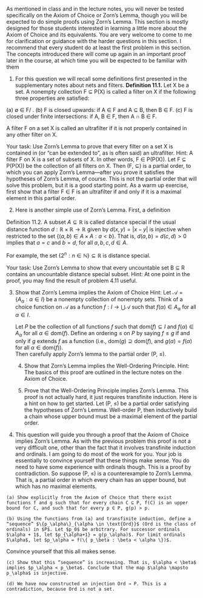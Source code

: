As mentioned in class and in the lecture notes, you will never be tested specifically on the Axiom of Choice or Zorn’s Lemma, though you will be expected to do simple proofs using Zorn’s Lemma. This section is mostly designed for those students interested in learning a little more about the Axiom of Choice and its equivalents. You are very welcome to come to me for clarification or guidance with the harder questions in this section.
    I recommend that every student do at least the first problem in this section. The concepts introduced there will come up again in an important proof later in the course, at which time you will be expected to be familiar with them
    
    
1. For this question we will recall some definitions first presented in the supplementary notes about nets and filters.
**Definition 11.1.** Let X be a set. A nonempty collection F ⊆ P(X) is called a filter on X if the following three properties are satisfied:

 (a) ∅ ∈ F/ . 
(b) F is closed upwards: if A ∈ F and A ⊆ B, then B ∈ F.
 (c) F is closed under finite intersections: if A, B ∈ F, then A ∩ B ∈ F.
 
 A filter F on a set X is called an ultrafilter if it is not properly contained in any other filter on X.
 
 Your task: Use Zorn’s Lemma to prove that every filter on a set X is contained in (or “can be extended to”, as is often said) an ultrafilter. 
 Hint: A filter F on X is a set of subsets of X. In other words, F ∈ P(P(X)). Let F ⊆ P(P(X)) be the collection of all filters on X. Then (F, ⊆) is a partial order, to which you can apply Zorn’s Lemma—after you prove it satisfies the hypotheses of Zorn’s Lemma, of course. This is not the partial order that will solve this problem, but it is a good starting point. As a warm up exercise, first show that a filter F ∈ F is an ultrafilter if and only if it is a maximal element in this partial order.
 
 2. Here is another simple use of Zorn’s Lemma. First, a definition
   
   Definition 11.2. A subset $A \subseteq \mathbb{R}$ is called distance special if the usual distance function $d : \mathbb{R} \times \mathbb{R} \to \mathbb{R}$ given by $d(x, y) = |x - y|$ is injective when restricted to the set $\{ (a, b) \in A \times A : a < b \}$. That is, $d(a, b) = d(c, d) > 0$ implies that $a = c$ and $b = d$, for all $a, b, c, d \in A$.
   
  For example, the set $\{ 2^n : n \in \mathbb{N} \} \subseteq \mathbb{R}$ is distance special.
  
  Your task: Use Zorn’s Lemma to show that every uncountable set B ⊆ R contains an uncountable distance special subset. 
  Hint: At one point in the proof, you may find the result of problem 4.11 useful.

3. Show that Zorn’s Lemma implies the Axiom of Choice
   Hint: Let $\mathcal{A} = \{ A_\alpha : \alpha \in I \}$ be a nonempty collection of nonempty sets. Think of a choice function on $\mathcal{A}$ as a function $f : I \to \bigcup \mathcal{A}$ such that $f(\alpha) \in A_\alpha$ for all $\alpha \in I$.

   Let $P$ be the collection of all functions $f$ such that $\text{dom}(f) \subseteq I$ and $f(\alpha) \in A_\alpha$ for all $\alpha \in \text{dom}(f)$. Define an ordering $\le$ on $P$ by saying $f \le g$ if and only if $g$ extends $f$ as a function (i.e., $\text{dom}(g) \supseteq \text{dom}(f)$, and $g(\alpha) = f(\alpha)$ for all $\alpha \in \text{dom}(f)$).                        
   Then carefully apply Zorn’s lemma to the partial order (P, ≤).
   
   4. Show that Zorn’s Lemma implies the Well-Ordering Principle. Hint: The basics of this proof are outlined in the lecture notes on the Axiom of Choice.
      
   5. Prove that the Well-Ordering Principle implies Zorn’s Lemma. This proof is not actually hard, it just requires transfinite induction. Here is a hint on how to get started. Let (P, ≤) be a partial order satisfying the hypotheses of Zorn’s Lemma. Well-order P, then inductively build a chain whose upper bound must be a maximal element of the partial order.
      
      
  6. This question will guide you through a proof that the Axiom of Choice implies Zorn’s Lemma. As with the previous problem this proof is not a very difficult one, other than the fact that it involves transfinite induction and ordinals. I am going to do most of the work for you. Your job is essentially to convince yourself that these things make sense. You do need to have some experience with ordinals though.
    This is a proof by contradiction. So suppose (P, ≤) is a counterexample to    Zorn’s Lemma. That is, a partial order in which every chain has an upper bound, but which has no maximal elements.
    
    (a) Show explicitly from the Axiom of Choice that there exist functions f and g such that for every chain C ⊆ P, f(C) is an upper bound for C, and such that for every p ∈ P, g(p) > p.
    
    (b) Using the functions from (a) and transfinite induction, define a “sequence” $\{p_\alpha\}_{\alpha \in \text{Ord}}$ (Ord is the class of ordinals) in $P$. Let $p_0$ be arbitrary. For successor ordinals $\alpha + 1$, let $p_{\alpha+1} = g(p_\alpha)$. For limit ordinals $\alpha$, let $p_\alpha = f(\{ p_\beta : \beta < \alpha \})$.
Convince yourself that this all makes sense.

    (c) Show that this “sequence” is increasing. That is, $\alpha < \beta$ implies $p_\alpha < p_\beta$. Conclude that the map $\alpha \mapsto p_\alpha$ is injective.

    (d) We have now constructed an injection Ord → P. This is a contradiction, because Ord is not a set.
    
    
  
 
 